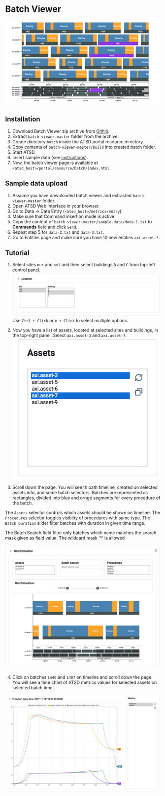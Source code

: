 # Batch Viewer

![](images/batch-timeline.png)

## Installation

1. Download Batch Viewer zip archive from [Githib][zip-source].
2. Extract `batch-viewer-master` folder from the archive.
3. Create directory `batch` inside the ATSD portal resource directory.
4. Copy contents of `batch-viewer-master/build` into created batch folder.
5. Start ATSD.
7. Insert sample data (see [instructions](#SampleDataUpload)).
6. Now, the batch viewer page is available at `<atsd_host>/portal/resource/batch/index.html`.

## Sample data upload

1. Assume you have downloaded batch viewer and extracted `batch-viewer-master` folder.
2. Open ATSD Web interface in your browser.
3. Go to Data -> Data Entry (`<atsd_host>/metrics/entry`).
4. Make sure that Command insertion mode is active.
5. Copy the content of `batch-viewer-master/sample-data/data-1.txt` to **Commands** field and click `Send`.
6. Repeat step 5 for `data-2.txt` and `data-3.txt`.
7. Go to Entities page and make sure you have 10 new entities `axi.asset-*`.

## Tutorial

1. Select sites `nur` and `svl` and then select buildings `B` and `C` from top-left control panel.
![](images/site-select.png)
Use `Ctrl + Click` or `⌘ + Click` to select multiple options.

2. Now you have a list of assets, located at selected sites and buildings, in the top-right panel. Select `axi.asset-3` and `axi.asset-7`.
![](images/assets.png)

3. Scroll down the page. You will see th bath timeline, created on selected assets info, and some batch selectors. 
Batches are represented as rectangles, divided into blue and ornge segments for every procedure of the batch. 

The `Assets` selector controls which assets should be shown on timeline. The `Procedures` selector toggles visibilty of procedures with same type. The `Batch Duration` slider filter batches with duration in given time range. 

The Batch Search field filter only batches which name matches the search mask given as field value. The wildcard mask '*' is allowed

![](images/timeline-overview.png)

4. Click on batches `1440` and `1487` on timeline and scroll down the page. You will see a time chart of ATSD metrics values for selected assets on selected batch time.

![](images/timechart.png)

[zip-source]: https://github.com/axibase/batch-viewer/archive/master.zip

